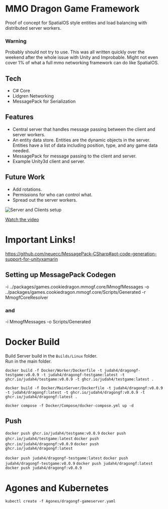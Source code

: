 
# MMO Dragon Game Framework

Proof of concept for SpatialOS style entities and load balancing with distributed server workers. 

### Warning  

Probably should not try to use. This was all written quickly over the weekend after the whole issue with Unity and Improbable.  Might not even cover 1% of what a full mmo networking framework can do like SpatialOS.

## Tech
* C# Core
* Lidgren Networking
* MessagePack for Serialization

## Features

* Central server that handles message passing between the client and server workers.  
* An entity data store. Entities are the dynamic objects in the server. Entities have a list of data including position, type, and any game data needed.  
* MessagePack  for message passing to the client and server.  
* Example Unity3d client and server.  

## Future Work
* Add rotations.  
* Permissions for who can control what.
* Spread out the server workers.


![Server and Clients setup](https://img.youtube.com/vi/wfTIpBYMjlk/0.jpg)  

[Watch the video](https://youtu.be/wfTIpBYMjlk)  

# Important Links!

https://github.com/neuecc/MessagePack-CSharp#aot-code-generation-support-for-unityxamarin

## Setting up MessagePack Codegen
-i 
../packages/games.cookiedragon.mmogf.core/MmogfMessages
-o 
../packages/games.cookiedragon.mmogf.core/Scripts/Generated
-r
MmogfCoreResolver


### and

-i
MmogfMessages
-o
Scripts/Generated

# Docker Build

Build Server build in the `Builds/Linux` folder.  
Run in the main folder.  


`docker build -f Docker/Worker/Dockerfile -t judah4/dragongf-testgame:v0.0.9 -t judah4/dragongf-testgame:latest -t ghcr.io/judah4/testgame:v0.0.9 -t ghcr.io/judah4/testgame:latest .`

`docker build -f Docker/MainServer/Dockerfile -t judah4/dragongf:v0.0.9 -t judah4/dragongf:latest -t ghcr.io/judah4/dragongf:v0.0.9 -t ghcr.io/judah4/dragongf:latest .`

`docker compose -f Docker/Compose/docker-compose.yml up -d`

## Push

`docker push ghcr.io/judah4/testgame:v0.0.9`
`docker push ghcr.io/judah4/testgame:latest`
`docker push ghcr.io/judah4/dragongf:v0.0.9`
`docker push ghcr.io/judah4/dragongf:latest`

`docker push judah4/dragongf-testgame:latest`
`docker push judah4/dragongf-testgame:v0.0.9`
`docker push judah4/dragongf:latest`
`docker push judah4/dragongf:v0.0.9`

# Agones and Kubernetes

`kubectl create -f Agones/dragongf-gameserver.yaml`
